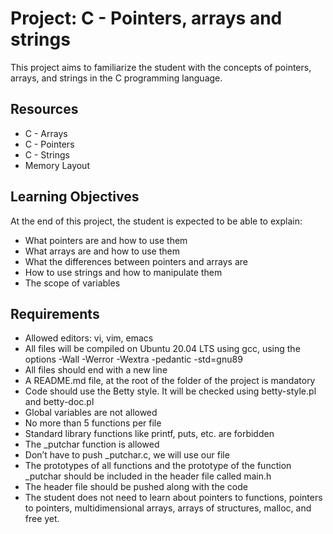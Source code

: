 <div class="markdown prose w-full break-words dark:prose-invert light">
    <h1>Project: C - Pointers, arrays and strings</h1>
    <p>This project aims to familiarize the student with the concepts of pointers, arrays, and strings in the C
        programming language.</p>
    <h2>Resources</h2>
    <ul>
        <li>C - Arrays</li>
        <li>C - Pointers</li>
        <li>C - Strings</li>
        <li>Memory Layout</li>
    </ul>
    <h2>Learning Objectives</h2>
    <p>At the end of this project, the student is expected to be able to explain:</p>
    <ul>
        <li>What pointers are and how to use them</li>
        <li>What arrays are and how to use them</li>
        <li>What the differences between pointers and arrays are</li>
        <li>How to use strings and how to manipulate them</li>
        <li>The scope of variables</li>
    </ul>
    <h2>Requirements</h2>
    <ul>
        <li>Allowed editors: vi, vim, emacs</li>
        <li>All files will be compiled on Ubuntu 20.04 LTS using gcc, using the options -Wall -Werror -Wextra -pedantic
            -std=gnu89</li>
        <li>All files should end with a new line</li>
        <li>A README.md file, at the root of the folder of the project is mandatory</li>
        <li>Code should use the Betty style. It will be checked using betty-style.pl and betty-doc.pl</li>
        <li>Global variables are not allowed</li>
        <li>No more than 5 functions per file</li>
        <li>Standard library functions like printf, puts, etc. are forbidden</li>
        <li>The _putchar function is allowed</li>
        <li>Don’t have to push _putchar.c, we will use our file</li>
        <li>The prototypes of all functions and the prototype of the function _putchar should be included in the header
            file called main.h</li>
        <li>The header file should be pushed along with the code</li>
        <li>The student does not need to learn about pointers to functions, pointers to pointers, multidimensional
            arrays, arrays of structures, malloc, and free yet.</li>
    </ul>
</div>
